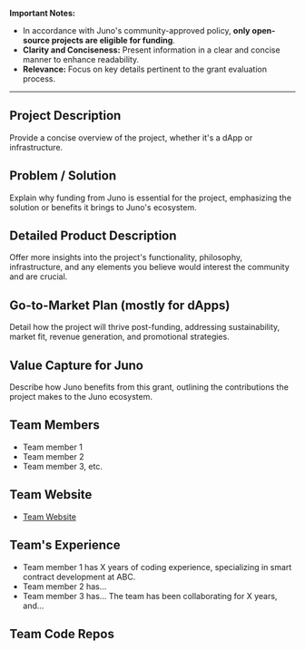 **Important Notes:**

- In accordance with Juno's community-approved policy, **only open-source projects are eligible for funding**.
- **Clarity and Conciseness:** Present information in a clear and concise manner to enhance readability.
- **Relevance:** Focus on key details pertinent to the grant evaluation process.

---

## Project Description
Provide a concise overview of the project, whether it's a dApp or infrastructure.

## Problem / Solution
Explain why funding from Juno is essential for the project, emphasizing the solution or benefits it brings to Juno's ecosystem.

## Detailed Product Description
Offer more insights into the project's functionality, philosophy, infrastructure, and any elements you believe would interest the community and are crucial.

## Go-to-Market Plan (mostly for dApps)
Detail how the project will thrive post-funding, addressing sustainability, market fit, revenue generation, and promotional strategies.

## Value Capture for Juno
Describe how Juno benefits from this grant, outlining the contributions the project makes to the Juno ecosystem.

## Team Members
* Team member 1
* Team member 2
* Team member 3, etc.

## Team Website        
* [Team Website](https://example.com)

## Team's Experience
* Team member 1 has X years of coding experience, specializing in smart contract development at ABC.
* Team member 2 has...
* Team member 3 has...
The team has been collaborating for X years, and...

## Team Code Repos
